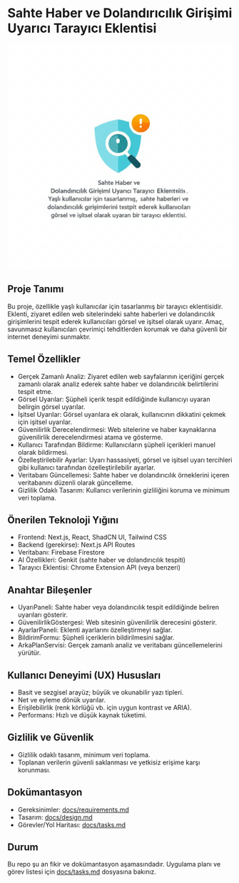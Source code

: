 # Sahte Haber ve Dolandırıcılık Girişimi Uyarıcı Tarayıcı Eklentisi

![Logo](./logo.png)

## Proje Tanımı
Bu proje, özellikle yaşlı kullanıcılar için tasarlanmış bir tarayıcı eklentisidir. Eklenti, ziyaret edilen web sitelerindeki sahte haberleri ve dolandırıcılık girişimlerini tespit ederek kullanıcıları görsel ve işitsel olarak uyarır. Amaç, savunmasız kullanıcıları çevrimiçi tehditlerden korumak ve daha güvenli bir internet deneyimi sunmaktır.

## Temel Özellikler
- Gerçek Zamanlı Analiz: Ziyaret edilen web sayfalarının içeriğini gerçek zamanlı olarak analiz ederek sahte haber ve dolandırıcılık belirtilerini tespit etme.
- Görsel Uyarılar: Şüpheli içerik tespit edildiğinde kullanıcıyı uyaran belirgin görsel uyarılar.
- İşitsel Uyarılar: Görsel uyarılara ek olarak, kullanıcının dikkatini çekmek için işitsel uyarılar.
- Güvenilirlik Derecelendirmesi: Web sitelerine ve haber kaynaklarına güvenilirlik derecelendirmesi atama ve gösterme.
- Kullanıcı Tarafından Bildirme: Kullanıcıların şüpheli içerikleri manuel olarak bildirmesi.
- Özelleştirilebilir Ayarlar: Uyarı hassasiyeti, görsel ve işitsel uyarı tercihleri gibi kullanıcı tarafından özelleştirilebilir ayarlar.
- Veritabanı Güncellemesi: Sahte haber ve dolandırıcılık örneklerini içeren veritabanını düzenli olarak güncelleme.
- Gizlilik Odaklı Tasarım: Kullanıcı verilerinin gizliliğini koruma ve minimum veri toplama.

## Önerilen Teknoloji Yığını
- Frontend: Next.js, React, ShadCN UI, Tailwind CSS
- Backend (gerekirse): Next.js API Routes
- Veritabanı: Firebase Firestore
- AI Özellikleri: Genkit (sahte haber ve dolandırıcılık tespiti)
- Tarayıcı Eklentisi: Chrome Extension API (veya benzeri)

## Anahtar Bileşenler
- UyarıPaneli: Sahte haber veya dolandırıcılık tespit edildiğinde beliren uyarıları gösterir.
- GüvenilirlikGöstergesi: Web sitesinin güvenilirlik derecesini gösterir.
- AyarlarPaneli: Eklenti ayarlarını özelleştirmeyi sağlar.
- BildirimFormu: Şüpheli içeriklerin bildirilmesini sağlar.
- ArkaPlanServisi: Gerçek zamanlı analiz ve veritabanı güncellemelerini yürütür.

## Kullanıcı Deneyimi (UX) Hususları
- Basit ve sezgisel arayüz; büyük ve okunabilir yazı tipleri.
- Net ve eyleme dönük uyarılar.
- Erişilebilirlik (renk körlüğü vb. için uygun kontrast ve ARIA).
- Performans: Hızlı ve düşük kaynak tüketimi.

## Gizlilik ve Güvenlik
- Gizlilik odaklı tasarım, minimum veri toplama.
- Toplanan verilerin güvenli saklanması ve yetkisiz erişime karşı korunması.

## Dokümantasyon
- Gereksinimler: [docs/requirements.md](docs/requirements.md)
- Tasarım: [docs/design.md](docs/design.md)
- Görevler/Yol Haritası: [docs/tasks.md](docs/tasks.md)

## Durum
Bu repo şu an fikir ve dokümantasyon aşamasındadır. Uygulama planı ve görev listesi için [docs/tasks.md](docs/tasks.md) dosyasına bakınız.

